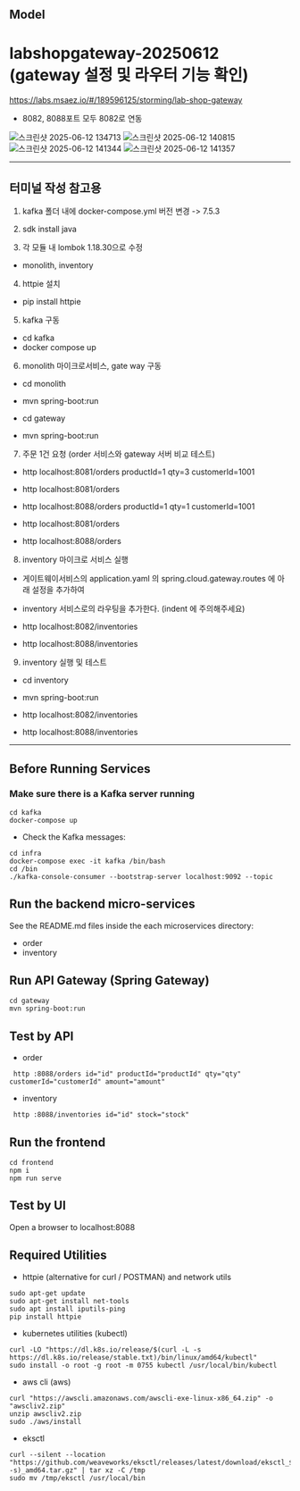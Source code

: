 ## Model
# labshopgateway-20250612 (gateway 설정 및 라우터 기능 확인)
https://labs.msaez.io/#/189596125/storming/lab-shop-gateway

- 8082, 8088포트 모두 8082로 연동

![스크린샷 2025-06-12 134713](https://github.com/user-attachments/assets/715b8813-e3cc-40ca-b3c0-123d5e1fced8)
![스크린샷 2025-06-12 140815](https://github.com/user-attachments/assets/e826e116-e7c8-48fa-a9f7-067eb4dbad5a)
![스크린샷 2025-06-12 141344](https://github.com/user-attachments/assets/572b12c0-d9dc-4acf-a6c0-0d72bfd5dd01)
![스크린샷 2025-06-12 141357](https://github.com/user-attachments/assets/8d7d7e87-251a-4d68-8be2-35b8ce3da7d0)

---
## 터미널 작성 참고용
1. kafka 폴더 내에 docker-compose.yml 버전 변경 -> 7.5.3

2. sdk install java

3. 각 모듈 내 lombok 1.18.30으로 수정
- monolith, inventory

4. httpie 설치
- pip install httpie

5. kafka 구동
- cd kafka
- docker compose up

6. monolith 마이크로서비스, gate way 구동
- cd monolith
- mvn spring-boot:run

- cd gateway
- mvn spring-boot:run

7. 주문 1건 요청 (order 서비스와 gateway 서버 비교 테스트)
- http localhost:8081/orders productId=1 qty=3 customerId=1001
- http localhost:8081/orders

- http localhost:8088/orders productId=1 qty=1 customerId=1001
- http localhost:8081/orders 
- http localhost:8088/orders

8. inventory 마이크로 서비스 실행
- 게이트웨이서비스의 application.yaml 의 spring.cloud.gateway.routes 에 아래 설정을 추가하여 
- inventory 서비스로의 라우팅을 추가한다. (indent 에 주의해주세요)

- http localhost:8082/inventories
- http localhost:8088/inventories

9. inventory 실행 및 테스트
- cd inventory
- mvn spring-boot:run

- http localhost:8082/inventories
- http localhost:8088/inventories
---
## Before Running Services
### Make sure there is a Kafka server running
```
cd kafka
docker-compose up
```
- Check the Kafka messages:
```
cd infra
docker-compose exec -it kafka /bin/bash
cd /bin
./kafka-console-consumer --bootstrap-server localhost:9092 --topic
```

## Run the backend micro-services
See the README.md files inside the each microservices directory:

- order
- inventory


## Run API Gateway (Spring Gateway)
```
cd gateway
mvn spring-boot:run
```

## Test by API
- order
```
 http :8088/orders id="id" productId="productId" qty="qty" customerId="customerId" amount="amount" 
```
- inventory
```
 http :8088/inventories id="id" stock="stock" 
```


## Run the frontend
```
cd frontend
npm i
npm run serve
```

## Test by UI
Open a browser to localhost:8088

## Required Utilities

- httpie (alternative for curl / POSTMAN) and network utils
```
sudo apt-get update
sudo apt-get install net-tools
sudo apt install iputils-ping
pip install httpie
```

- kubernetes utilities (kubectl)
```
curl -LO "https://dl.k8s.io/release/$(curl -L -s https://dl.k8s.io/release/stable.txt)/bin/linux/amd64/kubectl"
sudo install -o root -g root -m 0755 kubectl /usr/local/bin/kubectl
```

- aws cli (aws)
```
curl "https://awscli.amazonaws.com/awscli-exe-linux-x86_64.zip" -o "awscliv2.zip"
unzip awscliv2.zip
sudo ./aws/install
```

- eksctl 
```
curl --silent --location "https://github.com/weaveworks/eksctl/releases/latest/download/eksctl_$(uname -s)_amd64.tar.gz" | tar xz -C /tmp
sudo mv /tmp/eksctl /usr/local/bin
```

